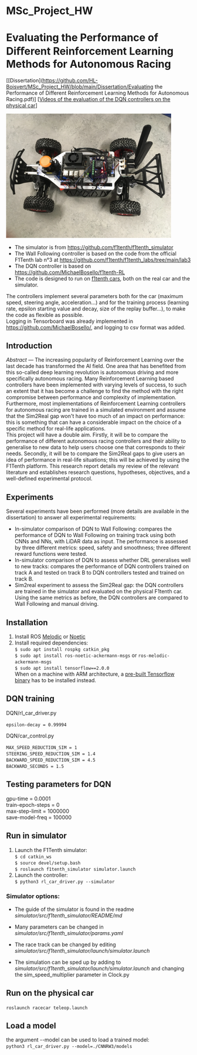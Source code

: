 # MSc_Project_HW
# Evaluating the Performance of Diﬀerent Reinforcement Learning Methods for Autonomous Racing

[[Dissertation](https://github.com/HL-Boisvert/MSc_Project_HW/blob/main/Dissertation/Evaluating the Performance of Different Reinforcement Learning Methods for Autonomous Racing.pdf)]
[[Videos of the evaluation of the DQN controllers on the physical car](https://bit.ly/3whXsn5)]

<img src="Images/car.jpg" alt="car top" width="450"/>

- The simulator is from https://github.com/f1tenth/f1tenth_simulator  
- The Wall Following controller is based on the code from the official F1Tenth lab n°3 at https://github.com/f1tenth/f1tenth_labs/tree/main/lab3  
- The DQN controller is based on https://github.com/MichaelBosello/f1tenth-RL  
- The code is designed to run on [f1tenth cars](https://f1tenth.org/), both on the real car and the simulator.  

The controllers implement several parameters both for the car (maximum speed, steering angle, acceleration...) and for the training process (learning rate, epsilon starting value and decay, size of the replay buffer...), to make the code as flexible as possible.  
Logging in Tensorboard was already implemented in https://github.com/MichaelBosello/, and logging to csv format was added.

## Introduction
_Abstract_ &mdash; The increasing popularity of Reinforcement Learning over the last decade has transformed the AI field. One area that has benefited from this so-called deep learning revolution is autonomous driving and more specifically autonomous racing. Many Reinforcement Learning based controllers have been implemented with varying levels of success, to such an extent that it has become a challenge to find the method with the right compromise between performance and complexity of implementation. Furthermore, most implementations of Reinforcement Learning controllers for autonomous racing are trained in a simulated environment and assume that the Sim2Real gap won't have too much of an impact on performance: this is something that can have a considerable impact on the choice of a specific method for real-life applications.  
This project will have a double aim. Firstly, it will be to compare the performance of different autonomous racing controllers and their ability to generalise to new data to help users choose one that corresponds to their needs. Secondly, it will be to compare the Sim2Real gaps to give users an idea of performance in real-life situations; this will be achieved by using the F1Tenth platform. This research report details my review of the relevant literature and establishes research questions, hypotheses, objectives, and a well-defined experimental protocol.

## Experiments

Several experiments have been performed (more details are available in the dissertation) to answer all experimental requirements:  

- In-simulator comparison of DQN to Wall Following: compares the performance of DQN to Wall Following on training track using both CNNs and NNs, with LiDAR data as input. The performance is assessed by three different metrics: speed, safety and smoothness; three different reward functions were tested.  
- In-simulator comparison of DQN to assess whether DRL generalises well to new tracks: compares the performance of DQN controllers trained on track A and tested on track B to DQN controllers tested and trained on track B.  
- Sim2real experiment to assess the Sim2Real gap: the DQN controllers are trained in the simulator and evaluated on the physical F1tenth car. Using the same metrics as before, the DQN controllers are compared to Wall Following and manual driving.  

## Installation

1. Install ROS [Melodic](http://wiki.ros.org/melodic/Installation/Ubuntu) or [Noetic](http://wiki.ros.org/noetic/Installation/Ubuntu)  
2. Install required dependencies:  
`$ sudo apt install rospkg catkin_pkg`  
`$ sudo apt install ros-noetic-ackermann-msgs` or `ros-melodic-ackermann-msgs`  
`$ sudo apt install tensorflow==2.0.0`  
When on a machine with ARM architecture, a [pre-built Tensorflow binary](https://github.com/PINTO0309/Tensorflow-bin#usage) has to be installed instead.  


## DQN training  
DQN/rl_car_driver.py  

`epsilon-decay = 0.99994`  

DQN/car_control.py  

`MAX_SPEED_REDUCTION_SIM = 1`  
`STEERING_SPEED_REDUCTION_SIM = 1.4`  
`BACKWARD_SPEED_REDUCTION_SIM = 4.5`  
`BACKWARD_SECONDS = 1.5`  


## Testing parameters for DQN
gpu-time = 0.0001  
train-epoch-steps = 0  
max-step-limit = 1000000  
save-model-freq = 100000  

## Run in simulator
1. Launch the F1Tenth simulator:  
`$ cd catkin_ws`  
`$ source devel/setup.bash`  
`$ roslaunch f1tenth_simulator simulator.launch`  
2. Launch the controller:  
`$ python3 rl_car_driver.py --simulator`  

### Simulator options:
+ The guide of the simulator is found in the readme *simulator/src/f1tenth_simulator/README/md*  

+ Many parameters can be changed in *simulator/src/f1tenth_simulator/params.yaml*  

+ The race track can be changed by editing *simulator/src/f1tenth_simulator/launch/simulator.launch*  

+ The simulation can be sped up by adding <param name="/use_sim_time" value="true"/> to *simulator/src/f1tenth_simulator/launch/simulator.launch* and changing the sim_speed_multiplier parameter in Clock.py

## Run on the physical car

`roslaunch racecar teleop.launch`  

## Load a model
 the argument --model can be used to load a trained model:  
`python3 rl_car_driver.py --model=./CNNRW3/models`

